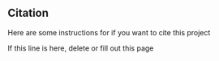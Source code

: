 
## Citation
Here are some instructions for if you want to cite this project

If this line is here, delete or fill out this page
